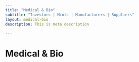 ```yaml
---
title: "Medical & Bio"
subtitle: "Investors | Mints | Manufacturers | Suppliers"
layout: medical-bio
description: This is meta description

---
```

# Medical & Bio